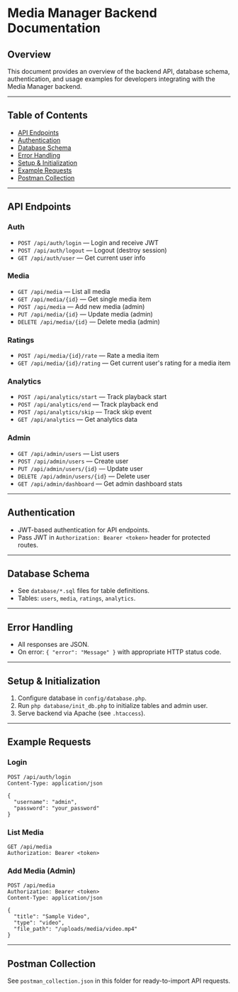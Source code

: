 # Media Manager Backend Documentation

## Overview
This document provides an overview of the backend API, database schema, authentication, and usage examples for developers integrating with the Media Manager backend.

---

## Table of Contents
- [API Endpoints](#api-endpoints)
- [Authentication](#authentication)
- [Database Schema](#database-schema)
- [Error Handling](#error-handling)
- [Setup & Initialization](#setup--initialization)
- [Example Requests](#example-requests)
- [Postman Collection](#postman-collection)

---

## API Endpoints

### Auth
- `POST /api/auth/login` — Login and receive JWT
- `POST /api/auth/logout` — Logout (destroy session)
- `GET /api/auth/user` — Get current user info

### Media
- `GET /api/media` — List all media
- `GET /api/media/{id}` — Get single media item
- `POST /api/media` — Add new media (admin)
- `PUT /api/media/{id}` — Update media (admin)
- `DELETE /api/media/{id}` — Delete media (admin)

### Ratings
- `POST /api/media/{id}/rate` — Rate a media item
- `GET /api/media/{id}/rating` — Get current user's rating for a media item

### Analytics
- `POST /api/analytics/start` — Track playback start
- `POST /api/analytics/end` — Track playback end
- `POST /api/analytics/skip` — Track skip event
- `GET /api/analytics` — Get analytics data

### Admin
- `GET /api/admin/users` — List users
- `POST /api/admin/users` — Create user
- `PUT /api/admin/users/{id}` — Update user
- `DELETE /api/admin/users/{id}` — Delete user
- `GET /api/admin/dashboard` — Get admin dashboard stats

---

## Authentication
- JWT-based authentication for API endpoints.
- Pass JWT in `Authorization: Bearer <token>` header for protected routes.

---

## Database Schema
- See `database/*.sql` files for table definitions.
- Tables: `users`, `media`, `ratings`, `analytics`.

---

## Error Handling
- All responses are JSON.
- On error: `{ "error": "Message" }` with appropriate HTTP status code.

---

## Setup & Initialization
1. Configure database in `config/database.php`.
2. Run `php database/init_db.php` to initialize tables and admin user.
3. Serve backend via Apache (see `.htaccess`).

---

## Example Requests

### Login
```http
POST /api/auth/login
Content-Type: application/json

{
  "username": "admin",
  "password": "your_password"
}
```

### List Media
```http
GET /api/media
Authorization: Bearer <token>
```

### Add Media (Admin)
```http
POST /api/media
Authorization: Bearer <token>
Content-Type: application/json

{
  "title": "Sample Video",
  "type": "video",
  "file_path": "/uploads/media/video.mp4"
}
```

---

## Postman Collection
See `postman_collection.json` in this folder for ready-to-import API requests.

